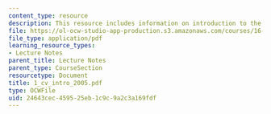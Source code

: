 ```yaml
---
content_type: resource
description: This resource includes information on introduction to the CV system.
file: https://ol-ocw-studio-app-production.s3.amazonaws.com/courses/16-423j-aerospace-biomedical-and-life-support-engineering-spring-2006/24643cec459525eb1c9c9a2c3a169fdf_1_cv_intro_2005.pdf
file_type: application/pdf
learning_resource_types:
- Lecture Notes
parent_title: Lecture Notes
parent_type: CourseSection
resourcetype: Document
title: 1_cv_intro_2005.pdf
type: OCWFile
uid: 24643cec-4595-25eb-1c9c-9a2c3a169fdf
---
```

